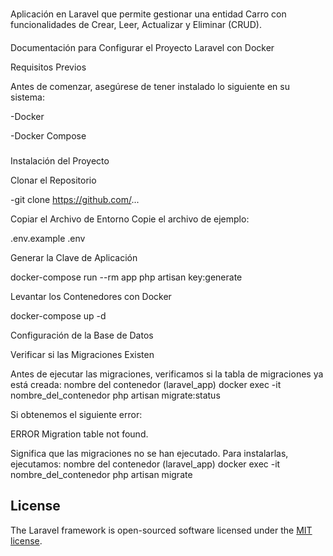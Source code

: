 #
Aplicación en Laravel que permite gestionar una entidad Carro con funcionalidades de Crear, Leer, Actualizar y Eliminar (CRUD).

####
Documentación para Configurar el Proyecto Laravel con Docker

Requisitos Previos

Antes de comenzar, asegúrese de tener instalado lo siguiente en su sistema:

-Docker

-Docker Compose

###
Instalación del Proyecto

Clonar el Repositorio

-git clone https://github.com/...

Copiar el Archivo de Entorno
Copie el archivo de ejemplo:

.env.example .env

Generar la Clave de Aplicación

docker-compose run --rm app php artisan key:generate

Levantar los Contenedores con Docker

docker-compose up -d

Configuración de la Base de Datos

Verificar si las Migraciones Existen

Antes de ejecutar las migraciones, verificamos si la tabla de migraciones ya está creada:
nombre del contenedor (laravel_app)
docker exec -it nombre_del_contenedor php artisan migrate:status 



Si obtenemos el siguiente error:

ERROR  Migration table not found.

Significa que las migraciones no se han ejecutado. Para instalarlas, ejecutamos:
nombre del contenedor (laravel_app)
docker exec -it nombre_del_contenedor php artisan migrate



## License

The Laravel framework is open-sourced software licensed under the [MIT license](https://opensource.org/licenses/MIT).

